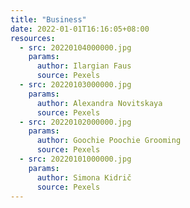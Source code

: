 ```yaml
---
title: "Business"
date: 2022-01-01T16:16:05+08:00
resources:
  - src: 20220104000000.jpg
    params:
      author: Ilargian Faus
      source: Pexels
  - src: 20220103000000.jpg
    params:
      author: Alexandra Novitskaya
      source: Pexels
  - src: 20220102000000.jpg
    params:
      author: Goochie Poochie Grooming
      source: Pexels
  - src: 20220101000000.jpg
    params:
      author: Simona Kidrič
      source: Pexels
---
```


